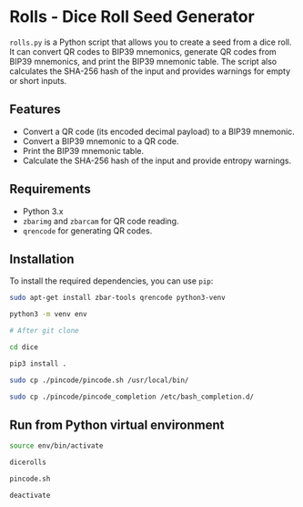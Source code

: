 # Rolls - Dice Roll Seed Generator

`rolls.py` is a Python script that allows you to create a seed from a dice roll. It can convert QR codes to BIP39 mnemonics, generate QR codes from BIP39 mnemonics, and print the BIP39 mnemonic table. The script also calculates the SHA-256 hash of the input and provides warnings for empty or short inputs.

## Features

- Convert a QR code (its encoded decimal payload) to a BIP39 mnemonic.
- Convert a BIP39 mnemonic to a QR code.
- Print the BIP39 mnemonic table.
- Calculate the SHA-256 hash of the input and provide entropy warnings.

## Requirements

- Python 3.x
- `zbarimg` and `zbarcam` for QR code reading.
- `qrencode` for generating QR codes.

## Installation

To install the required dependencies, you can use `pip`:

```bash
sudo apt-get install zbar-tools qrencode python3-venv

python3 -m venv env

# After git clone

cd dice

pip3 install .

sudo cp ./pincode/pincode.sh /usr/local/bin/

sudo cp ./pincode/pincode_completion /etc/bash_completion.d/
```

## Run from Python virtual environment

```bash
source env/bin/activate

dicerolls

pincode.sh

deactivate
```
